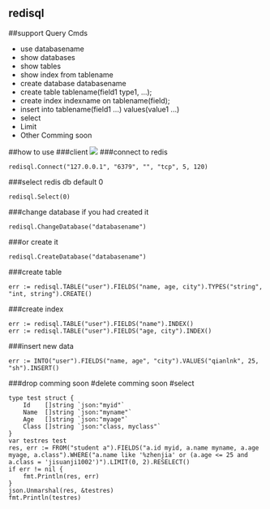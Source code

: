 redisql
----
##support Query Cmds
* use databasename
* show databases
* show tables
* show index from tablename
* create database databasename
* create table tablename(field1 type1, ...);
* create index indexname on tablename(field);
* insert into tablename(field1 ...) values(value1 ...)
* select
* Limit
* Other Comming soon

##how to use
###client
![](https://github.com/qianlnk/redisql/blob/master/redisql.jpg)
###connect to redis
```golang
redisql.Connect("127.0.0.1", "6379", "", "tcp", 5, 120)
```
###select redis db default 0
```golang
redisql.Select(0)
```
###change database if you had created it
```golang
redisql.ChangeDatabase("databasename")
```
###or create it
```golang
redisql.CreateDatabase("databasename")
```
###create table
```golang
err := redisql.TABLE("user").FIELDS("name, age, city").TYPES("string", "int, string").CREATE()
```
###create index
```golang
err := redisql.TABLE("user").FIELDS("name").INDEX()
err := redisql.TABLE("user").FIELDS("age, city").INDEX()
```
###insert new data
```golang
err := INTO("user").FIELDS("name, age", "city").VALUES("qianlnk", 25, "sh").INSERT()
```
###drop
comming soon
#delete
comming soon
#select
```golang
type test struct {
	Id    []string `json:"myid"`
	Name  []string `json:"myname"`
	Age   []string `json:"myage"`
	Class []string `json:"class, myclass"`
}
var testres test
res, err := FROM("student a").FIELDS("a.id myid, a.name myname, a.age myage, a.class").WHERE("a.name like '%zhenjia' or (a.age <= 25 and a.class = 'jisuanji1002')").LIMIT(0, 2).RESELECT()
if err != nil {
	fmt.Println(res, err)
}
json.Unmarshal(res, &testres)
fmt.Println(testres)
```
